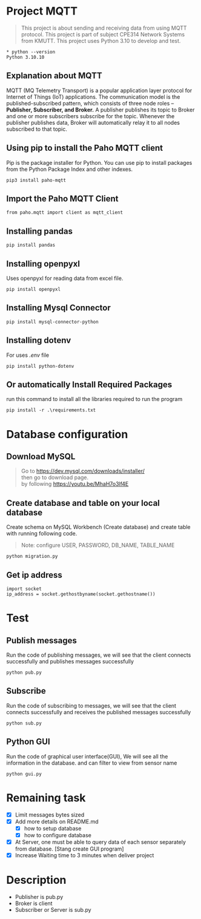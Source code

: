# Project MQTT

> This project is about sending and receiving data from using MQTT protocol. This project is part of subject CPE314 Network Systems from KMUTT. This project uses Python 3.10 to develop and test.

```
* python --version
Python 3.10.10
```

## Explanation about MQTT

MQTT (MQ Telemetry Transport) is a popular application layer protocol for Internet of Things (IoT)
applications. The communication model is the published-subscribed pattern, which consists of three node
roles – **Publisher, Subscriber, and Broker.** A publisher publishes its topic to Broker and one or more subscribers
subscribe for the topic. Whenever the publisher publishes data, Broker will automatically relay it to all nodes
subscribed to that topic.

## Using pip to install the Paho MQTT client

Pip is the package installer for Python. You can use pip to install packages from the Python Package Index and other indexes.

```
pip3 install paho-mqtt
```

## Import the Paho MQTT Client

```
from paho.mqtt import client as mqtt_client
```

## Installing pandas

```
pip install pandas
```

## Installing openpyxl

Uses openpyxl for reading data from excel file.

```
pip install openpyxl
```

## Installing Mysql Connector

```
pip install mysql-connector-python
```

## Installing dotenv

For uses _.env_ file

```
pip install python-dotenv
```

## Or automatically Install Required Packages

run this command to install all the libraries required to run the program

```
pip install -r .\requirements.txt
```

# Database configuration

## Download MySQL

> Go to https://dev.mysql.com/downloads/installer/ <br>then go to download page.
> <br>by following https://youtu.be/MhaH7o3lf4E

## Create database and table on your local database

Create schema on MySQL Workbench (Create database) and create table with running following code.

> Note: configure USER, PASSWORD, DB_NAME, TABLE_NAME

```
python migration.py
```

## Get ip address

```
import socket
ip_address = socket.gethostbyname(socket.gethostname())
```

# Test

## Publish messages

Run the code of publishing messages, we will see that the client connects successfully and publishes messages successfully

```
python pub.py
```

## Subscribe

Run the code of subscribing to messages, we will see that the client connects successfully and receives the published messages successfully

```
python sub.py
```

## Python GUI

Run the code of graphical user interface(GUI), We will see all the information in the database. and can filter to view from sensor name

```
python gui.py
```

# Remaining task

-   [x] Limit messages bytes sized
-   [x] Add more details on README.md
    -   [x] how to setup database
    -   [x] how to configure database
-   [x] At Server, one must be able to query data of each sensor separately from database. [Stang create GUI program]
-   [x] Increase Waiting time to 3 minutes when deliver project

# Description

-   Publisher is pub.py
-   Broker is client
-   Subscriber or Server is sub.py
